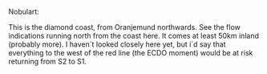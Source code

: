 Nobulart:

This is the diamond coast, from Oranjemund northwards. See the flow indications running north from the coast here. It comes at least 50km inland (probably more). I haven´t looked closely here yet, but i´d say that everything to the west of the red line (the ECDO moment) would be at risk returning from S2 to S1.
